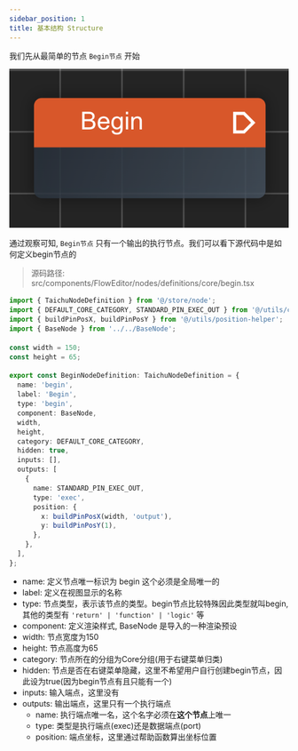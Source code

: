 ```yaml
---
sidebar_position: 1
title: 基本结构 Structure
---
```


我们先从最简单的节点 `Begin节点` 开始

![Begin Node](./img/begin.png)

通过观察可知, `Begin节点` 只有一个输出的执行节点。我们可以看下源代码中是如何定义begin节点的

> 源码路径: src/components/FlowEditor/nodes/definitions/core/begin.tsx

```ts
import { TaichuNodeDefinition } from '@/store/node';
import { DEFAULT_CORE_CATEGORY, STANDARD_PIN_EXEC_OUT } from '@/utils/consts';
import { buildPinPosX, buildPinPosY } from '@/utils/position-helper';
import { BaseNode } from '../../BaseNode';

const width = 150;
const height = 65;

export const BeginNodeDefinition: TaichuNodeDefinition = {
  name: 'begin',
  label: 'Begin',
  type: 'begin',
  component: BaseNode,
  width,
  height,
  category: DEFAULT_CORE_CATEGORY,
  hidden: true,
  inputs: [],
  outputs: [
    {
      name: STANDARD_PIN_EXEC_OUT,
      type: 'exec',
      position: {
        x: buildPinPosX(width, 'output'),
        y: buildPinPosY(1),
      },
    },
  ],
};
```

- name: 定义节点唯一标识为 begin 这个必须是全局唯一的
- label: 定义在视图显示的名称
- type: 节点类型，表示该节点的类型。begin节点比较特殊因此类型就叫begin, 其他的类型有 `'return' | 'function' | 'logic'` 等
- component: 定义渲染样式, BaseNode 是导入的一种渲染预设
- width: 节点宽度为150
- height: 节点高度为65
- category: 节点所在的分组为Core分组(用于右键菜单归类)
- hidden: 节点是否在右键菜单隐藏，这里不希望用户自行创建begin节点，因此设为true(因为begin节点有且只能有一个)
- inputs: 输入端点，这里没有
- outputs: 输出端点，这里只有一个执行端点
  - name: 执行端点唯一名，这个名字必须在**这个节点**上唯一
  - type: 类型是执行端点(exec)还是数据端点(port)
  - position: 端点坐标，这里通过帮助函数算出坐标位置
